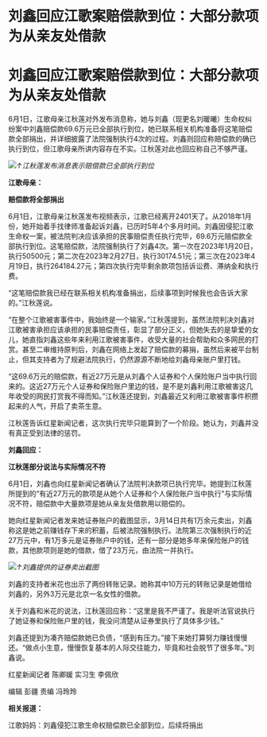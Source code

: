# 刘鑫回应江歌案赔偿款到位：大部分款项为从亲友处借款

# 刘鑫回应江歌案赔偿款到位：大部分款项为从亲友处借款

6月1日，江歌母亲江秋莲对外发布消息称，她与刘鑫（现更名刘暖曦）生命权纠纷案中刘鑫赔偿款69.6万元已全部执行到位，她已联系相关机构准备将这笔赔偿款全部捐出，并详细披露了法院强制执行4次的过程。刘鑫则回应称赔偿款的确已执行到位，但江歌母亲所讲内容存在不实。江秋莲对此也回应称自己不够严谨。

![](https://inews.gtimg.com/om_bt/OR1MP5pxZ2wrTo2MXxV5L3p3GDA8gGi1M9NOWC6o0LeC4AA/1000)_↑江秋莲发布消息表示赔偿款已全部执行到位_

**江歌母亲：**

**赔偿款将全部捐出**

6月1日，江歌母亲江秋莲发布视频表示，江歌已经离开2401天了。从2018年1月份，她开始着手找律师准备起诉刘鑫，已历时5年4个多月时间。刘鑫因侵犯江歌生命权一案，被法院判决应该承担的民事赔偿责任执行完毕，69.6万元赔偿款全部执行到位。这笔赔偿款，法院强制执行了刘鑫4次。第一次在2023年1月20日，执行50500元；第二次在2023年2月27日，执行30174.51元；第三次在2023年4月19日，执行264184.27元；第四次执行完毕剩余款项包括诉讼费、滞纳金和执行费。

“这笔赔偿款我已经在联系相关机构准备捐出，后续事项到时候我也会告诉大家的。”江秋莲说。

“在整个江歌被害事件中，我始终是一个输家。”江秋莲提到，虽然法院判决刘鑫对江歌被害承担应该承担的民事赔偿责任，彰显了部分正义，但她失去的是挚爱的女儿，她直指刘鑫这些年来利用江歌被害事件，收受大量的社会帮助和众多网民的打赏。甚至二审维持原判后，刘鑫在网络上发起了赔偿款的募捐，虽然后来被平台制止，但其支持者为了规避法院执行，仍然源源不断地给刘鑫母亲账户里打钱。

“这69.6万元的赔偿款，有近27万元是从刘鑫个人证券和个人保险账户当中执行回来的。这近27万元个人证券和保险账户里边的钱，是不是刘鑫利用江歌被害这几年收受的网民打赏我不得而知。”江秋莲还提到，刘鑫最近又利用江歌被害事件积攒起来的人气，开启了卖茶生意。

江秋莲告诉红星新闻记者，这次执行完毕只能算到了一个阶段。她认为，刘鑫并没有真正受到法律的惩罚。

**刘鑫回应：**

**江秋莲部分说法与实际情况不符**

6月1日，刘鑫也向红星新闻记者确认了法院判决款项已执行完毕。她提到江秋莲所提到的“有近27万元的款项是从她个人证券和个人保险账户当中执行”与实际情况不符，赔偿款中大量款项是她从亲友处借款用以赔偿的。

她向红星新闻记者发来她证券账户的截图显示，3月14日共有1万余元卖出，刘鑫称这是她之前赚钱存下来的积蓄，后被法院强制执行。法院第三次强制执行的近27万元中，有1万多元是证券账户中的钱，还有一部分是她多年来保险账户的钱款，其他款项则是她的借款，借了23万元，由法院一并执行。

![](https://inews.gtimg.com/om_bt/OfpkneMfARDVR8Q-ld9QvA384gS1G38nnakr52lZ4YVkgAA/1000)_↑刘鑫提供的证券卖出截图_

刘鑫的支持者米花也出示了两份转账记录。她称其中10万元的转账记录是她借给刘鑫的，另外3万元是北京一名女性的借款。

关于刘鑫和米花的说法，江秋莲回应称：“这里是我不严谨了。我是听法官说执行了她证券和保险账户里的钱，我没问清楚从证券里执行了具体多少钱。”

刘鑫还提到为凑齐赔偿款她已负债，“感到有压力。”接下来她打算努力赚钱慢慢还。“做点小生意，慢慢恢复基本的人际交往能力，毕竟和社会脱节了很多年。”刘鑫说。

红星新闻记者 陈卿媛 实习生 李佩欣

编辑 彭疆 责编 冯玲玲

**相关报道：**

江歌妈妈：刘鑫侵犯江歌生命权赔偿款已全部到位，后续将捐出

